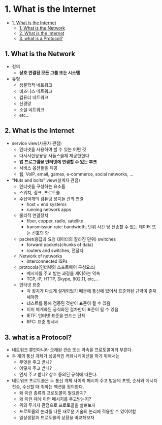 # 1. What is the Internet

<!--ts-->

- [1. What is the Internet](#1-what-is-the-internet)
  - [1. What is the Network](#1-what-is-the-network)
  - [2. What is the Internet](#2-what-is-the-internet)
  - [3. what is a Protocol?](#3-what-is-a-protocol)

<!-- Created by https://github.com/ekalinin/github-markdown-toc -->
<!-- Added by: sungminyou, at: 2022년 7월  2일 토요일 01시 43분 58초 KST -->

<!--te-->

## 1. What is the Network

- 정의
  - **상호 연결된 모든 그룹 또는 시스템**
- 유형
  - 생물학적 네트워크
  - 비즈니스 네트워크
  - 컴퓨터 네트워크
  - 신경망
  - 소셜 네트워크
  - etc…

## 2. What is the Internet

- service view(사용자 관점)
  - 인터넷을 사용하여 할 수 있는 어떤 것
  - 다서서한응용응 서들스을제 제공한한다
  - **앱 프로그램을 인터넷에 연결할 수 있는 후크**
  - 서비스 옵션들을 제공
  - 웹, VoIP, email, games, e-commerce, social networks, …
- “Nuts and bolts” view(설계자 관점)
  - 인터넷을 구성하는 요소들
  - 스위치, 링크, 프로토콜
  - 수십억개의 컴퓨팅 장치들 간의 연결
    - host = end systems
    - running network apps
  - 물리적 연결장치
    - fiber, copper, radio, satellite
    - transmission rate: bandwidth, 단위 시간 당 전송할 수 있는 데이터 또는 신호의 양
  - packet(응답과 요청 데이터의 잘라진 단위) switches
    - forward packets(chunks of data)
    - routers and switches, 전달자
  - Network of networks
    - interconnected ISPs
  - protocols(인터넷의 소프트웨어 구성요소)
    - 메시지를 주고 받는 과정을 제어하는 약속
    - TCP, IP, HTTP, Skype, 802.11, etc,…
  - 인터넷 표준
    - 각 장치가 다르게 설계되었기 때문에 통신에 있어서 표준화된 규약이 존재해야함
    - 테스트를 통해 검증된 것만이 표준이 될 수 있음
    - 이미 체계화된 공식화된 절차만이 표준이 될 수 있음
    - IETF: 인터넷 표준을 만드는 단체
    - RFC: 표준 명세서

## 3. what is a Protocol?

- 네트워크 뿐만아니라 오래된 관습 또는 약속을 프로토콜이라 부른다.
- 두 개의 통신 개체가 성공적인 커뮤니케이션을 하기 위해서는
  - 무엇을 주고 받니?
  - 어떻게 주고 받니?
  - 언제 주고 받니?
    상호 동의된 규칙에 따른다.
- 네트워크 프로토콜은 두 통신 개체 사이의 메시지 주고 받음의 포멧, 순서와 메시지 전송, 수신할 때 취하는 액션을 정의한다.
  - 왜 이런 종류의 프로토콜이 필요한지?
  - 왜 이런 때에 이런 메시지를 주고받는지?
  - 위의 두가지 관점으로 프로토콜을 살펴보자
  - 프로토콜의 논리를 다른 새로운 기술의 논리에 적용할 수 있어야함
  - 일상생활과 프로토콜의 상황을 비교해보자
